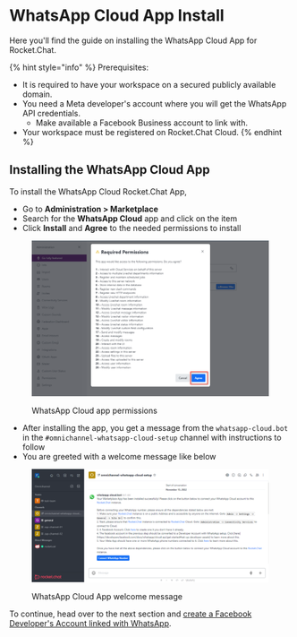 # WhatsApp Cloud App Install

Here you'll find the guide on installing the WhatsApp Cloud App for Rocket.Chat.

{% hint style="info" %}
Prerequisites:

* It is required to have your workspace on a secured publicly available domain.
* You need a Meta developer's account where you will get the WhatsApp API credentials.
  * Make available a Facebook Business account to link with.
* Your workspace must be registered on Rocket.Chat Cloud.
{% endhint %}

## Installing the WhatsApp Cloud App

To install the WhatsApp Cloud Rocket.Chat App,

* Go to **Administration > Marketplace**
* Search for the **WhatsApp Cloud** app and click on the item
* Click **Install** and **Agree** to the needed permissions to install

<figure><img src="../../../../../.gitbook/assets/WhatsApp Cloud app permissions.png" alt=""><figcaption><p>WhatsApp Cloud app permissions</p></figcaption></figure>

* After installing the app, you get a message from the `whatsapp-cloud.bot` in the `#omnichannel-whatsapp-cloud-setup` channel with instructions to follow
* You are greeted with a welcome message like below

<figure><img src="../../../../../.gitbook/assets/WhatsApp Cloud App welcome message.png" alt=""><figcaption><p>WhatsApp Cloud App welcome message</p></figcaption></figure>

To continue, head over to the next section and [create a Facebook Developer's Account linked with WhatsApp](broken-reference/).

